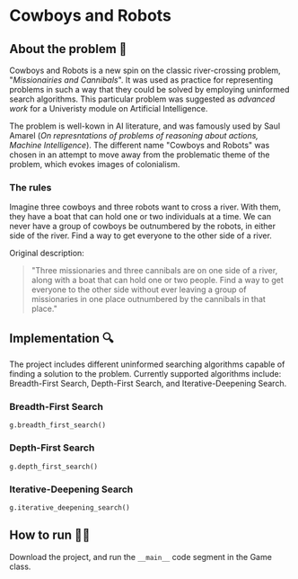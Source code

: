 # Cowboys and Robots
## About the problem 📜
Cowboys and Robots is a new spin on the classic river-crossing problem, "*Missionairies and Cannibals*". It was used as practice for representing problems in such a way that they could be solved by employing uninformed search algorithms. This particular problem was suggested as *advanced work* for a Univeristy module on Artificial Intelligence.

The problem is well-kown in AI literature, and was famously used by Saul Amarel (*On represntations of problems of reasoning about actions, Machine Intelligence*). The different name "Cowboys and Robots" was chosen in an attempt to move away from the problematic theme of the problem, which evokes images of colonialism.
### The rules 
Imagine three cowboys and three robots want to cross a river. With them, they have a boat that can hold one or two individuals at a time. We can never have a group of cowboys be outnumbered by the robots, in either side of the river. Find a way to get everyone to the other side of a river.

Original description:
> "Three missionaries and three cannibals are on one side of a river, along with a boat that can hold one or two people. Find a way to get everyone to the other side without ever leaving a group of missionaries in one place outnumbered by the cannibals in that place."



## Implementation 🔍
The project includes different uninformed searching algorithms capable of finding a solution to the problem. Currently supported algorithms include: Breadth-First Search, Depth-First Search, and Iterative-Deepening Search.
### Breadth-First Search
```g.breadth_first_search()```
### Depth-First Search
```g.depth_first_search()```
### Iterative-Deepening Search
```g.iterative_deepening_search()```

## How to run 🤠🤖
Download the project, and run the ```__main__``` code segment in the Game class.
